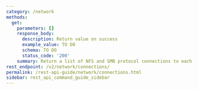 ```yaml
---
category: /network
methods:
  get:
    parameters: []
    response_body:
      description: Return value on success
      example_value: TO DO
      schema: TO DO
      status_code: '200'
    summary: Return a list of NFS and SMB protocol connections to each node
rest_endpoint: /v2/network/connections/
permalink: /rest-api-guide/network/connections.html
sidebar: rest_api_command_guide_sidebar
---
```

